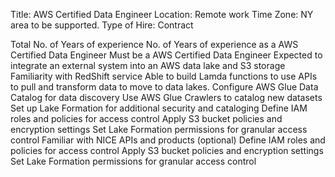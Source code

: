 Title:  AWS Certified Data Engineer
Location:  Remote work
Time Zone: NY area to be supported.
Type of Hire: Contract 

Total No. of Years of experience
No. of Years of experience as a AWS Certified Data Engineer
Must be a AWS Certified Data Engineer
Expected to integrate an external system into an AWS data lake and S3 storage
Familiarity with RedShift service
Able to build Lamda functions to use APIs to pull and transform data to move to data lakes.
Configure AWS Glue Data Catalog for data discovery
Use AWS Glue Crawlers to catalog new datasets
Set up Lake Formation for additional security and cataloging
Define IAM roles and policies for access control
Apply S3 bucket policies and encryption settings
Set Lake Formation permissions for granular access control
Familiar with NICE APIs and products (optional)
Define IAM roles and policies for access control
Apply S3 bucket policies and encryption settings
Set Lake Formation permissions for granular access control


